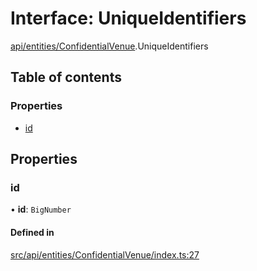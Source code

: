 # Interface: UniqueIdentifiers

[api/entities/ConfidentialVenue](../wiki/api.entities.ConfidentialVenue).UniqueIdentifiers

## Table of contents

### Properties

- [id](../wiki/api.entities.ConfidentialVenue.UniqueIdentifiers#id)

## Properties

### id

• **id**: `BigNumber`

#### Defined in

[src/api/entities/ConfidentialVenue/index.ts:27](https://github.com/PolymeshAssociation/polymesh-private-sdk/blob/297c67ce/src/api/entities/ConfidentialVenue/index.ts#L27)
